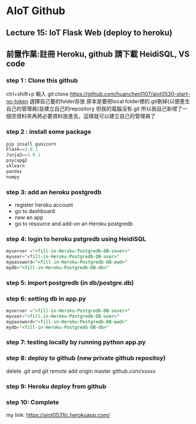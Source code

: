 # AIoT Github

## Lecture 15: IoT Flask Web (deploy to heroku)
## 前置作業:註冊 Heroku, github 請下載 HeidiSQL, VS code 

### step 1 : Clone this github
 ctrl+shift+p 輸入 git:clone https://github.com/huanchen1107/aiot0530-start-no-token
 選擇自己要的folder存放
 原本是要把local folder裡的.git刪掉(以便產生自己的管理員)並建立自己的repository
 但我的電腦沒有.git 所以我自己新增了一個空資料夾再將必要資料放進去，這樣就可以建立自己的管理員了
### step 2 : install some package


```python
pip insall gunicorn   
Flask==2.0.1 
Jinja2==3.0.1 
psycopg2 
sklearn 
pandas  
numpy 
```

### step 3: add an heroku postgredb

* register heroku account
* go to dashboard
* new an app
* go to resource and add-on an Heroku postgredb

### step 4: login to heroku pstgredb using HeidiSQL


```sql
myserver ="<fill-in-Heroku-Postgredb-DB-sever>"
myuser="<fill-in-Heroku-Postgredb-DB-user>"
mypassword="<fill-in-Heroku-Postgredb-DB-pwd>"
mydb="<fill-in-Heroku-Postgredb-DB-db>"

```
### step 5: import postgredb (in db/postgre.db)


### step 6: setting db in app.py


```sql
myserver ="<fill-in-Heroku-Postgredb-DB-sever>"
myuser="<fill-in-Heroku-Postgredb-DB-user>"
mypassword="<fill-in-Heroku-Postgredb-DB-pwd>"
mydb="<fill-in-Heroku-Postgredb-DB-db>"

```
### step 7: testing locally by running python app.py

### step 8: deploy to github (new private github repositoy)

delete .git and git remote add origin master github.com/xxxxx


### step 9: Heroku deploy from github

### step 10: Complete

my link:
https://aiot0531lc.herokuapp.com/





